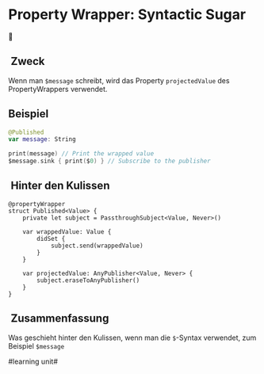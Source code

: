 # Property Wrapper: Syntactic Sugar
🎁


##  Zweck
Wenn man `$message` schreibt, wird das Property `projectedValue` des PropertyWrappers verwendet.

## Beispiel

```swift
@Published
var message: String

print(message) // Print the wrapped value
$message.sink { print($0) } // Subscribe to the publisher
```

##  Hinter den Kulissen
```
@propertyWrapper
struct Published<Value> {
    private let subject = PassthroughSubject<Value, Never>()
    
	var wrappedValue: Value {
		didSet {
		    subject.send(wrappedValue)
		}
	}

    var projectedValue: AnyPublisher<Value, Never> {
		subject.eraseToAnyPublisher()
    }
}
```

##  Zusammenfassung

Was geschieht hinter den Kulissen, wenn man die `$`-Syntax verwendet, zum Beispiel `$message`

#learning unit#